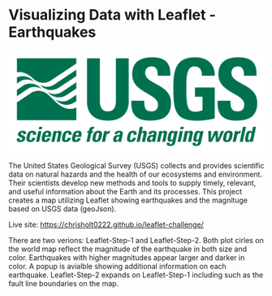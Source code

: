 # Visualizing Data with Leaflet - Earthquakes

![1-Logo](Images/1-Logo.png)

The United States Geological Survey (USGS) collects and provides scientific data on natural hazards and the health of our ecosystems and environment. Their scientists develop new methods and tools to supply timely, relevant, and useful information about the Earth and its processes. This project creates a map utilizing Leaflet showing earthquakes and the magnituge based on USGS data (geoJson).

Live site: https://chrisholt0222.github.io/leaflet-challenge/

There are two verions: Leaflet-Step-1 and Leaflet-Step-2. Both plot cirles on the world map reflect the magnitude of the earthquake in both size and color. Earthquakes with higher magnitudes appear larger and darker in color. A popup is avialble showing additional information on each earthquake. Leaflet-Step-2 expands on Leaflet-Step-1 including such as the fault line boundaries on the map.